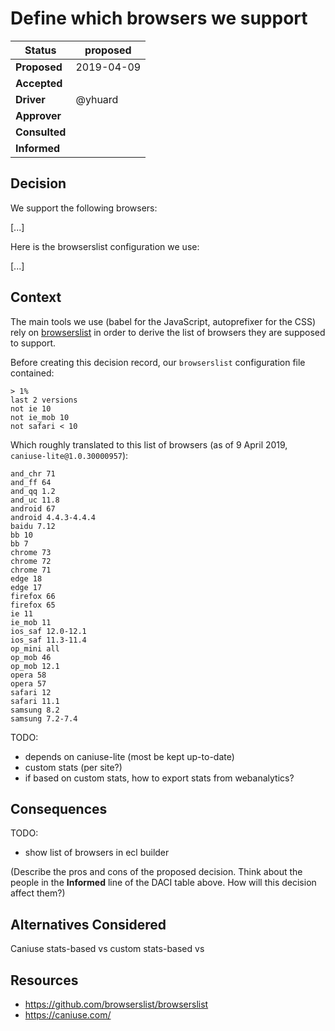# Define which browsers we support

| Status        | proposed   |
| ------------- | ---------- |
| **Proposed**  | 2019-04-09 |
| **Accepted**  |            |
| **Driver**    | @yhuard    |
| **Approver**  |            |
| **Consulted** |            |
| **Informed**  |            |

## Decision

We support the following browsers:

[...]

Here is the browserslist configuration we use:

[...]

## Context

The main tools we use (babel for the JavaScript, autoprefixer for the CSS) rely on [browserslist](https://github.com/browserslist/browserslist) in order to derive the list of browsers they are supposed to support.

Before creating this decision record, our `browserslist` configuration file contained:

```
> 1%
last 2 versions
not ie 10
not ie_mob 10
not safari < 10
```

Which roughly translated to this list of browsers (as of 9 April 2019, `caniuse-lite@1.0.30000957`):

```
and_chr 71
and_ff 64
and_qq 1.2
and_uc 11.8
android 67
android 4.4.3-4.4.4
baidu 7.12
bb 10
bb 7
chrome 73
chrome 72
chrome 71
edge 18
edge 17
firefox 66
firefox 65
ie 11
ie_mob 11
ios_saf 12.0-12.1
ios_saf 11.3-11.4
op_mini all
op_mob 46
op_mob 12.1
opera 58
opera 57
safari 12
safari 11.1
samsung 8.2
samsung 7.2-7.4
```

TODO:

- depends on caniuse-lite (most be kept up-to-date)
- custom stats (per site?)
- if based on custom stats, how to export stats from webanalytics?

## Consequences

TODO:

- show list of browsers in ecl builder

(Describe the pros and cons of the proposed decision. Think about the people in the **Informed** line of the DACI table above. How will this decision affect them?)

## Alternatives Considered

Caniuse stats-based vs custom stats-based vs

## Resources

- https://github.com/browserslist/browserslist
- https://caniuse.com/
